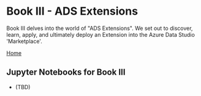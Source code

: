 # Book III - ADS Extensions

Book III delves into the world of "ADS Extensions". We set out to discover, learn, apply, and ultimately deploy an Extension into the Azure Data Studio 'Marketplace'.

[Home](../readme.md)

## Jupyter Notebooks for Book III
- (TBD)

